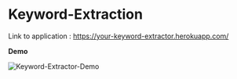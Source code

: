 # Keyword-Extraction

Link to application : https://your-keyword-extractor.herokuapp.com/

**Demo**

![Keyword-Extractor-Demo](Images/demo1.gif)
